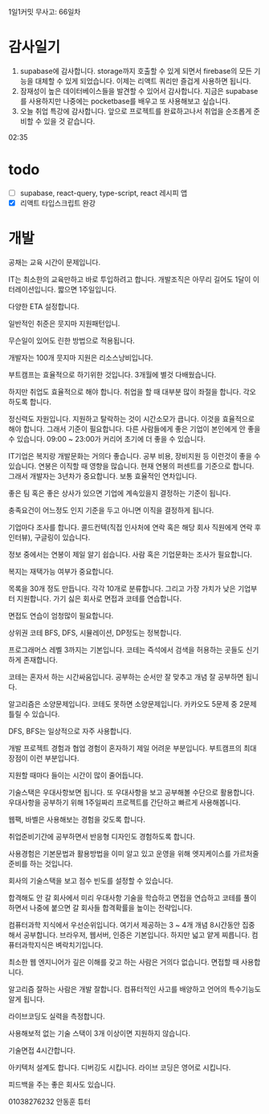 1일1커밋 무사고: 66일차

# 감사일기

1. supabase에 감사합니다. storage까지 호출할 수 있게 되면서 firebase의 모든 기능을 대체할 수 있게 되었습니다. 이제는 리액트 쿼리만 즐겁게 사용하면 됩니다.
2. 잠재성이 높은 데이터베이스들을 발견할 수 있어서 감사합니다. 지금은 supabase를 사용하지만 나중에는 pocketbase를 배우고 또 사용해보고 싶습니다.
3. 오늘 취업 특강에 감사합니다. 앞으로 프로젝트를 완료하고나서 취업을 순조롭게 준비할 수 있을 것 같습니다.

02:35

# todo

- [ ] supabase, react-query, type-script, react 레시피 앱
- [x] 리액트 타입스크립트 완강

# 개발

공채는 교육 시간이 문제입니다.

IT는 최소한의 교육만하고 바로 투입하려고 합니다. 개발조직은 아무리 길어도 1달이 이터레이션입니다. 짧으면 1주일입니다.

다양한 ETA 설정합니다.

일반적인 취준은 뭇지마 지원패턴입니.

무슨일이 있어도 린한 방법으로 적용됩니다.

개발자는 100개 뭇지마 지원은 리소스낭비입니다.

부트캠프는 효율적으로 하기위한 것입니다. 3개월에 별것 다배웠습니다.

하지만 취업도 효율적으로 해야 합니다. 취업을 할 때 대부분 많이 좌절을 합니다. 각오하도록 합니다.

정신력도 자원입니다. 지원하고 탈락하는 것이 시간소모가 큽니다. 이것을 효율적으로 해야 합니다. 그래서 기준이 필요합니다. 다른 사람들에게 좋은 기업이 본인에게 안 좋을 수 있습니다. 09:00 ~ 23:00가 커리어 초기에 더 좋을 수 있습니다.

IT기업은 복지랑 개발문화는 거의다 좋습니다. 공부 비용, 장비지원 등 이런것이 좋을 수 있습니다. 연봉은 이직할 때 영향을 많습니다. 현재 연봉의 퍼센트를 기준으로 합니다. 그래서 개발자는 3년차가 중요합니다. 보통 효율적인 연차입니다.

좋은 팀 혹은 좋은 상사가 있으면 기업에 계속있을지 결정하는 기준이 됩니다.

충족요건이 어느정도 인지 기준을 두고 아니면 이직을 결정하게 됩니다.

기업마다 조사를 합니다. 콜드컨텍(직접 인사처에 연락 혹은 해당 회사 직원에게 연락 후 인터뷰), 구글링이 있습니다.

정보 중에서는 연봉이 제일 알기 쉽습니다. 사람 혹은 기업문화는 조사가 필요합니다.

복지는 재택가능 여부가 중요합니다.

목록을 30개 정도 만듭니다. 각각 10개로 분류합니다. 그리고 가장 가치가 낮은 기업부터 지원합니다. 가기 싫은 회사로 면접과 코테를 연습합니다.

면접도 연습이 엄청많이 필요합니다.

상위권 코테 BFS, DFS, 시뮬레이션, DP정도는 정복합니다.

프로그래머스 레벨 3까지는 기본입니다. 코테는 즉석에서 검색을 허용하는 곳들도 신기하게 존재합니다.

코테는 혼자서 하는 시간싸움입니다. 공부하는 순서만 잘 맞추고 개념 잘 공부하면 됩니다.

알고리즘은 소양문제입니다. 코테도 못하면 소양문제입니다. 카카오도 5문제 중 2문제 틀릴 수 있습니다.

DFS, BFS는 일상적으로 자주 사용합니다.

개발 프로젝트 경험과 협업 경험이 혼자하기 제일 어려운 부분입니다. 부트캠프의 최대 장점이 이런 부분입니다.

지원할 때마다 들이는 시간이 많이 줄어듭니다.

기술스택은 우대사항보면 됩니다. 또 우대사항을 보고 공부해볼 수단으로 활용합니다. 우대사항을 공부하기 위해 1주일짜리 프로젝트를 간단하고 빠르게 사용해봅니다.

웹팩, 바벨은 사용해보는 경험을 갖도록 합니다.

취업준비기간에 공부하면서 반응형 디자인도 경험하도록 합니다.

사용경험은 기본문법과 활용방법을 이미 알고 있고 운영을 위해 엣지케이스를 가르처줄 준비를 하는 것입니다.

회사의 기술스택을 보고 점수 빈도를 설정할 수 있습니다.

합격해도 안 갈 회사에서 미리 우대사항 기술을 학습하고 면접을 연습하고 코테를 풀이하면서 나중에 붙으면 갈 회사들 합격확률을 높이는 전략입니다.

컴퓨터과학 지식에서 우선순위입니다. 여기서 제공하는 3 ~ 4개 개념 8시간동안 집중해서 공부합니다. 브라우저, 웹서버, 인증은 기본입니다. 하지만 넓고 얕게 찌릅니다. 컴퓨터과학지식은 벼락치기입니다.

최소한 웹 엔지니어가 깊은 이해를 갖고 하는 사람은 거의다 없습니다. 면접할 때 사용합니다.

알고리즘 잘하는 사람은 개발 잘합니다. 컴퓨터적인 사고를 배양하고 언어의 특수기능도 알게 됩니다.

라이브코딩도 실력을 측정합니다.

사용해보적 없는 기술 스택이 3개 이상이면 지원하지 않습니다.

기술면접 4시간합니다.

아키텍처 설계도 합니다. 디버깅도 시킵니다. 라이브 코딩은 영어로 시킵니다.

피드백을 주는 좋은 회사도 있습니다.

01038276232 안동훈 튜터
